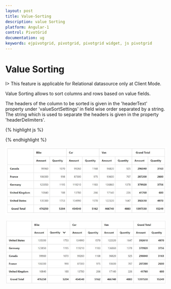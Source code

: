 ```yaml
---
layout: post
title: Value-Sorting
description: value Sorting
platform: Angular-1
control: PivotGrid
documentation: ug
keywords: ejpivotgrid, pivotgrid, pivotgrid widget, js pivotgrid 
---
```


# Value Sorting

I> This feature is applicable for Relational datasource only at Client Mode.

Value Sorting allows to sort columns and rows based on value fields.

The headers of the column to be sorted is given in the 'headerText' property under 'valueSortSettings' in field wise order separated by a string.  The string which is used to separate the headers is given in the property 'headerDelimiters'.

{% highlight js %}

<div ng-controller="PivotGridCtrl">
    <div id="PivotGrid1" ej-pivotgrid e-dataSource="dataSource" e-valueSortSettings="valueSortSettings"/>
</div>
<script>
    angular.module("PivotGridApp",["ejangular"]).controller('PivotGridCtrl', function ($scope) {
        //..
        $scope.valueSortSettings = {
            headerText: "Bike##Quantity",
            headerDelimiters: "##",
            sortOrder: ej.PivotAnalysis.SortOrder.Descending
        };
    });
</script>

{% endhighlight %}

![](Value-Sorting_images/Before.png) 

![](Value-Sorting_images/After.png) 



